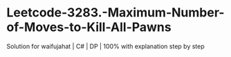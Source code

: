 # Leetcode-3283.-Maximum-Number-of-Moves-to-Kill-All-Pawns
Solution for waifujahat | C# | DP | 100% with explanation step by step
